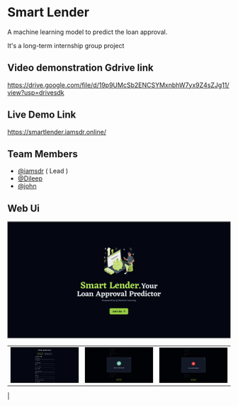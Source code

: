 # Smart Lender

A machine learning model to predict the loan approval.

It's a long-term internship group project

## Video demonstration Gdrive link

https://drive.google.com/file/d/19p9UMcSb2ENCSYMxnbhW7yx9Z4sZJg11/view?usp=drivesdk

## Live Demo Link

https://smartlender.iamsdr.online/

## Team Members

- [@iamsdr](https://www.github.com/iamsdr) ( Lead )
- [@Dileep](https://www.github.com/dileep990)
- [@john](https://www.github.com/)

## Web Ui

![Alt title](static/webui.png?raw=true)

|                                                                                            |                                                                                               |                                                                                              |
| :----------------------------------------------------------------------------------------: | :-------------------------------------------------------------------------------------------: | :------------------------------------------------------------------------------------------: |
| <img width="1604" alt="screen shot 2017-08-07 at 12 18 15 pm" src="static/webui-form.png"> | <img width="1604" alt="screen shot 2017-08-07 at 12 18 15 pm" src="static/webui-approve.png"> | <img width="1604" alt="screen shot 2017-08-07 at 12 18 15 pm" src="static/webui-reject.png"> |

|
